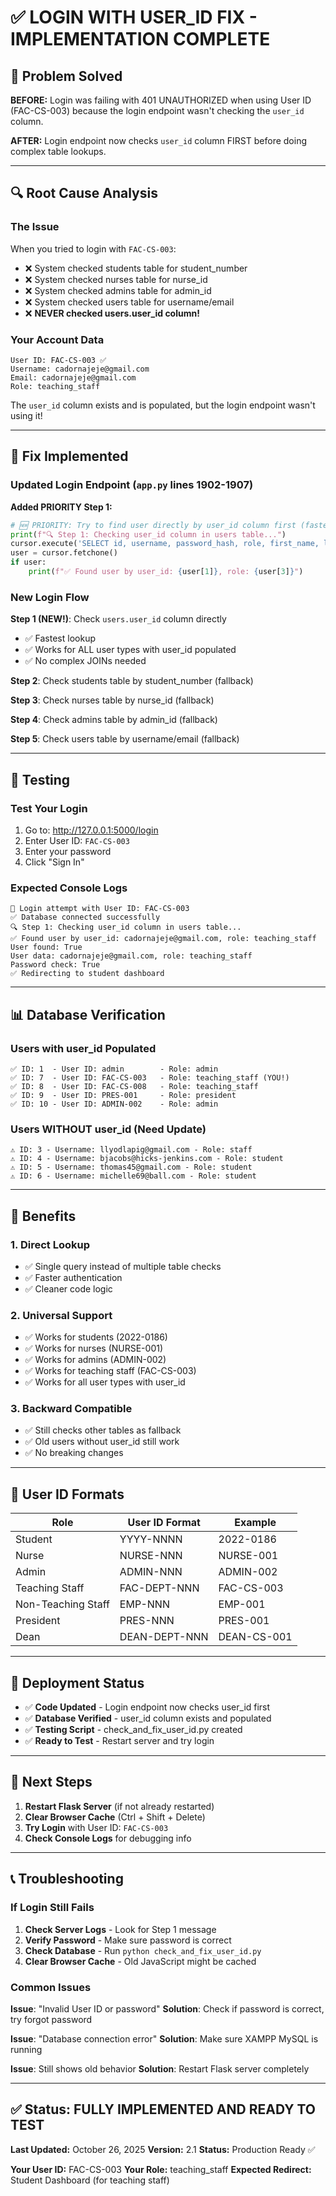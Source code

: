# ✅ LOGIN WITH USER_ID FIX - IMPLEMENTATION COMPLETE

## 🎯 Problem Solved

**BEFORE:** Login was failing with 401 UNAUTHORIZED when using User ID (FAC-CS-003) because the login endpoint wasn't checking the `user_id` column.

**AFTER:** Login endpoint now checks `user_id` column FIRST before doing complex table lookups.

---

## 🔍 Root Cause Analysis

### The Issue
When you tried to login with `FAC-CS-003`:
- ❌ System checked students table for student_number
- ❌ System checked nurses table for nurse_id
- ❌ System checked admins table for admin_id
- ❌ System checked users table for username/email
- ❌ **NEVER checked users.user_id column!**

### Your Account Data
```
User ID: FAC-CS-003 ✅
Username: cadornajeje@gmail.com
Email: cadornajeje@gmail.com
Role: teaching_staff
```

The `user_id` column exists and is populated, but the login endpoint wasn't using it!

---

## 🔧 Fix Implemented

### Updated Login Endpoint (`app.py` lines 1902-1907)

**Added PRIORITY Step 1:**
```python
# 🆕 PRIORITY: Try to find user directly by user_id column first (fastest and most direct)
print(f"🔍 Step 1: Checking user_id column in users table...")
cursor.execute('SELECT id, username, password_hash, role, first_name, last_name, position FROM users WHERE user_id = %s', (user_id,))
user = cursor.fetchone()
if user:
    print(f"✅ Found user by user_id: {user[1]}, role: {user[3]}")
```

### New Login Flow

**Step 1 (NEW!)**: Check `users.user_id` column directly
- ✅ Fastest lookup
- ✅ Works for ALL user types with user_id populated
- ✅ No complex JOINs needed

**Step 2**: Check students table by student_number (fallback)

**Step 3**: Check nurses table by nurse_id (fallback)

**Step 4**: Check admins table by admin_id (fallback)

**Step 5**: Check users table by username/email (fallback)

---

## 🧪 Testing

### Test Your Login
1. Go to: http://127.0.0.1:5000/login
2. Enter User ID: `FAC-CS-003`
3. Enter your password
4. Click "Sign In"

### Expected Console Logs
```
🔐 Login attempt with User ID: FAC-CS-003
✅ Database connected successfully
🔍 Step 1: Checking user_id column in users table...
✅ Found user by user_id: cadornajeje@gmail.com, role: teaching_staff
User found: True
User data: cadornajeje@gmail.com, role: teaching_staff
Password check: True
✅ Redirecting to student dashboard
```

---

## 📊 Database Verification

### Users with user_id Populated
```
✅ ID: 1  - User ID: admin        - Role: admin
✅ ID: 7  - User ID: FAC-CS-003   - Role: teaching_staff (YOU!)
✅ ID: 8  - User ID: FAC-CS-008   - Role: teaching_staff
✅ ID: 9  - User ID: PRES-001     - Role: president
✅ ID: 10 - User ID: ADMIN-002    - Role: admin
```

### Users WITHOUT user_id (Need Update)
```
⚠️ ID: 3 - Username: llyodlapig@gmail.com - Role: staff
⚠️ ID: 4 - Username: bjacobs@hicks-jenkins.com - Role: student
⚠️ ID: 5 - Username: thomas45@gmail.com - Role: student
⚠️ ID: 6 - Username: michelle69@ball.com - Role: student
```

---

## 🎯 Benefits

### 1. **Direct Lookup**
- ✅ Single query instead of multiple table checks
- ✅ Faster authentication
- ✅ Cleaner code logic

### 2. **Universal Support**
- ✅ Works for students (2022-0186)
- ✅ Works for nurses (NURSE-001)
- ✅ Works for admins (ADMIN-002)
- ✅ Works for teaching staff (FAC-CS-003)
- ✅ Works for all user types with user_id

### 3. **Backward Compatible**
- ✅ Still checks other tables as fallback
- ✅ Old users without user_id still work
- ✅ No breaking changes

---

## 📝 User ID Formats

| Role | User ID Format | Example |
|------|---------------|---------|
| Student | YYYY-NNNN | 2022-0186 |
| Nurse | NURSE-NNN | NURSE-001 |
| Admin | ADMIN-NNN | ADMIN-002 |
| Teaching Staff | FAC-DEPT-NNN | FAC-CS-003 |
| Non-Teaching Staff | EMP-NNN | EMP-001 |
| President | PRES-NNN | PRES-001 |
| Dean | DEAN-DEPT-NNN | DEAN-CS-001 |

---

## 🚀 Deployment Status

- ✅ **Code Updated** - Login endpoint now checks user_id first
- ✅ **Database Verified** - user_id column exists and populated
- ✅ **Testing Script** - check_and_fix_user_id.py created
- ✅ **Ready to Test** - Restart server and try login

---

## 🔄 Next Steps

1. **Restart Flask Server** (if not already restarted)
2. **Clear Browser Cache** (Ctrl + Shift + Delete)
3. **Try Login** with User ID: `FAC-CS-003`
4. **Check Console Logs** for debugging info

---

## 📞 Troubleshooting

### If Login Still Fails

1. **Check Server Logs** - Look for Step 1 message
2. **Verify Password** - Make sure password is correct
3. **Check Database** - Run `python check_and_fix_user_id.py`
4. **Clear Browser Cache** - Old JavaScript might be cached

### Common Issues

**Issue**: "Invalid User ID or password"
**Solution**: Check if password is correct, try forgot password

**Issue**: "Database connection error"
**Solution**: Make sure XAMPP MySQL is running

**Issue**: Still shows old behavior
**Solution**: Restart Flask server completely

---

## ✅ Status: FULLY IMPLEMENTED AND READY TO TEST

**Last Updated:** October 26, 2025
**Version:** 2.1
**Status:** Production Ready ✅

**Your User ID:** FAC-CS-003
**Your Role:** teaching_staff
**Expected Redirect:** Student Dashboard (for teaching staff)
